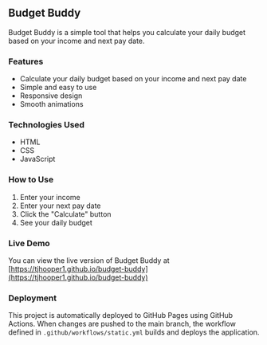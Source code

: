 ## Budget Buddy

Budget Buddy is a simple tool that helps you calculate your daily budget based on your income and next pay date.

### Features

- Calculate your daily budget based on your income and next pay date
- Simple and easy to use
- Responsive design
- Smooth animations

### Technologies Used

- HTML
- CSS
- JavaScript

### How to Use

1. Enter your income
2. Enter your next pay date
3. Click the "Calculate" button
4. See your daily budget

### Live Demo

You can view the live version of Budget Buddy at [https://tjhooper1.github.io/budget-buddy](https://tjhooper1.github.io/budget-buddy)

### Deployment

This project is automatically deployed to GitHub Pages using GitHub Actions. When changes are pushed to the main branch, the workflow defined in `.github/workflows/static.yml` builds and deploys the application.
